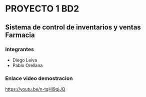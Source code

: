 # PROYECTO 1 BD2
## Sistema de control de inventarios y ventas Farmacia

### Integrantes
- Diego Leiva
- Pablo Orellana

### Enlace video demostracion
https://youtu.be/n-tqHI9qjJQ
